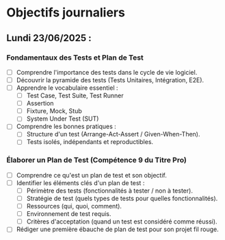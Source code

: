 # Objectifs journaliers

## Lundi 23/06/2025 :

### Fondamentaux des Tests et Plan de Test
- [ ] Comprendre l'importance des tests dans le cycle de vie logiciel.
- [ ] Découvrir la pyramide des tests (Tests Unitaires, Intégration, E2E).
- [ ] Apprendre le vocabulaire essentiel :
  - [ ] Test Case, Test Suite, Test Runner
  - [ ] Assertion
  - [ ] Fixture, Mock, Stub
  - [ ] System Under Test (SUT)
- [ ] Comprendre les bonnes pratiques :
  - [ ] Structure d'un test (Arrange-Act-Assert / Given-When-Then).
  - [ ] Tests isolés, indépendants et reproductibles.

### Élaborer un Plan de Test (Compétence 9 du Titre Pro)
- [ ] Comprendre ce qu'est un plan de test et son objectif.
- [ ] Identifier les éléments clés d'un plan de test :
  - [ ] Périmètre des tests (fonctionnalités à tester / non à tester).
  - [ ] Stratégie de test (quels types de tests pour quelles fonctionnalités).
  - [ ] Ressources (qui, quoi, comment).
  - [ ] Environnement de test requis.
  - [ ] Critères d'acceptation (quand un test est considéré comme réussi).
- [ ] Rédiger une première ébauche de plan de test pour son projet fil rouge. 